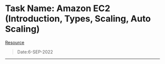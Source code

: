 # **Task Name:** Amazon EC2 (Introduction, Types, Scaling, Auto Scaling)

[Resource](https://www.w3schools.com/aws/aws_cloudessentials_ec2intro.php)

> Date:6-SEP-2022
---
